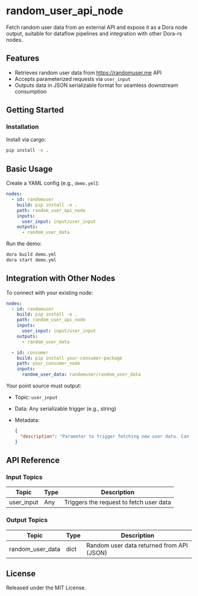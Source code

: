 # random_user_api_node

Fetch random user data from an external API and expose it as a Dora node output, suitable for dataflow pipelines and integration with other Dora-rs nodes.

## Features
- Retrieves random user data from https://randomuser.me API
- Accepts parameterized requests via `user_input`
- Outputs data in JSON serializable format for seamless downstream consumption

## Getting Started

### Installation
Install via cargo:
```bash
pip install -e .
```

## Basic Usage

Create a YAML config (e.g., `demo.yml`):

```yaml
nodes:
  - id: randomuser
    build: pip install -e .
    path: random_user_api_node
    inputs:
      user_input: input/user_input
    outputs:
      - random_user_data
```

Run the demo:

```bash
dora build demo.yml
dora start demo.yml
```

## Integration with Other Nodes

To connect with your existing node:

```yaml
nodes:
  - id: randomuser
    build: pip install -e .
    path: random_user_api_node
    inputs:
      user_input: input/user_input
    outputs:
      - random_user_data

  - id: consumer
    build: pip install your-consumer-package
    path: your_consumer_node
    inputs:
      random_user_data: randomuser/random_user_data
```

Your point source must output:

* Topic: `user_input`
* Data: Any serializable trigger (e.g., string)
* Metadata:

  ```json
  {
    "description": "Parameter to trigger fetching new user data. Can be empty or arbitrary trigger."
  }
  ```

## API Reference

### Input Topics

| Topic      | Type   | Description                               |
| ----------| ------ | ------------------------------------------ |
| user_input | Any    | Triggers the request to fetch user data   |

### Output Topics

| Topic            | Type  | Description                                  |
| ---------------- | ----- | -------------------------------------------- |
| random_user_data | dict  | Random user data returned from API (JSON)    |

## License

Released under the MIT License.
